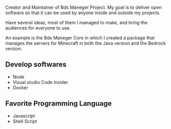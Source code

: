 Creator and Maintainer of Bds Maneger Project. My goal is to deliver open software so that it can be used by anyone inside and outside my projects.

Have several ideas, most of them I managed to make, and bring the audiences for everyone to use.

An example is the Bds Maneger Core in which I created a package that manages the servers for Minecraft in both the Java version and the Bedrock version.

## Develop softwares

- Node
- Visual studio Code Insider
- Docker

## Favorite Programming Language

- Javascript
- Shell Script
